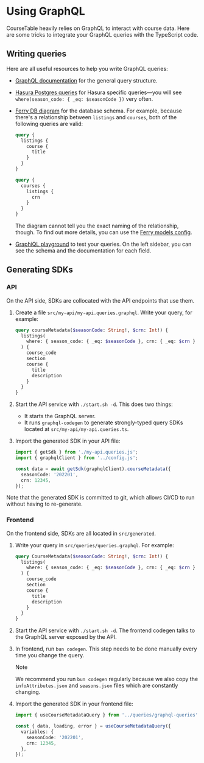 # Using GraphQL

CourseTable heavily relies on GraphQL to interact with course data. Here are some tricks to integrate your GraphQL queries with the TypeScript code.

## Writing queries

Here are all useful resources to help you write GraphQL queries:

- [GraphQL documentation](https://graphql.org/learn/) for the general query structure.
- [Hasura Postgres queries](https://hasura.io/docs/latest/queries/postgres/index/) for Hasura specific queries—you will see `where(season_code: { _eq: $seasonCode })` very often.
- [Ferry DB diagram](https://github.com/coursetable/ferry/blob/master/docs/db_diagram.pdf) for the database schema. For example, because there's a relationship between `listings` and `courses`, both of the following queries are valid:

  ```graphql
  query {
    listings {
      course {
        title
      }
    }
  }
  ```

  ```graphql
  query {
    courses {
      listings {
        crn
      }
    }
  }
  ```

  The diagram cannot tell you the exact naming of the relationship, though. To find out more details, you can use the [Ferry models config](https://github.com/coursetable/ferry/blob/master/ferry/database/models.py).

- [GraphiQL playground](https://coursetable.com/graphiql) to test your queries. On the left sidebar, you can see the schema and the documentation for each field.

## Generating SDKs

### API

On the API side, SDKs are collocated with the API endpoints that use them.

1. Create a file `src/my-api/my-api.queries.graphql`. Write your query, for example:

   ```graphql
   query courseMetadata($seasonCode: String!, $crn: Int!) {
     listings(
       where: { season_code: { _eq: $seasonCode }, crn: { _eq: $crn } }
     ) {
       course_code
       section
       course {
         title
         description
       }
     }
   }
   ```

2. Start the API service with `./start.sh -d`. This does two things:

   - It starts the GraphQL server.
   - It runs `graphql-codegen` to generate strongly-typed query SDKs located at `src/my-api/my-api.queries.ts`.

3. Import the generated SDK in your API file:

   ```ts
   import { getSdk } from './my-api.queries.js';
   import { graphqlClient } from '../config.js';

   const data = await getSdk(graphqlClient).courseMetadata({
     seasonCode: '202201',
     crn: 12345,
   });
   ```

Note that the generated SDK is committed to git, which allows CI/CD to run without having to re-generate.

### Frontend

On the frontend side, SDKs are all located in `src/generated`.

1. Write your query in `src/queries/queries.graphql`. For example:

   ```graphql
   query CourseMetadata($seasonCode: String!, $crn: Int!) {
     listings(
       where: { season_code: { _eq: $seasonCode }, crn: { _eq: $crn } }
     ) {
       course_code
       section
       course {
         title
         description
       }
     }
   }
   ```

2. Start the API service with `./start.sh -d`. The frontend codegen talks to the GraphQL server exposed by the API.
3. In frontend, run `bun codegen`. This step needs to be done manually every time you change the query.

   > [!NOTE]
   > We recommend you run `bun codegen` regularly because we also copy the `infoAttributes.json` and `seasons.json` files which are constantly changing.

4. Import the generated SDK in your frontend file:

   ```ts
   import { useCourseMetadataQuery } from '../queries/graphql-queries';

   const { data, loading, error } = useCourseMetadataQuery({
     variables: {
       seasonCode: '202201',
       crn: 12345,
     },
   });
   ```
